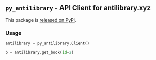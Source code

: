 ## `py_antilibrary` - API Client for antilibrary.xyz

This package is [released on PyPi](https://pypi.org/project/py-antilibrary/).

### Usage

```python
antilibrary = py_antilibrary.Client()

b = antilibrary.get_book(id=2)
```
